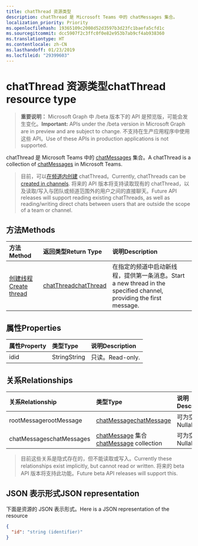 ```yaml
---
title: chatThread 资源类型
description: chatThread 是 Microsoft Teams 中的 chatMessages 集合。
localization_priority: Priority
ms.openlocfilehash: 19365109c2008d52d3597b3d23fc1baefa5cfd1c
ms.sourcegitcommit: dcc5907f2c3ffc0f0e82e953b7ab9cf4ab938360
ms.translationtype: HT
ms.contentlocale: zh-CN
ms.lasthandoff: 01/23/2019
ms.locfileid: "29399603"
---
```

# <a name="chatthread-resource-type"></a><span data-ttu-id="1af8c-103">chatThread 资源类型</span><span class="sxs-lookup"><span data-stu-id="1af8c-103">chatThread resource type</span></span>

> <span data-ttu-id="1af8c-104">**重要说明：** Microsoft Graph 中 /beta 版本下的 API 是预览版，可能会发生变化。</span><span class="sxs-lookup"><span data-stu-id="1af8c-104">**Important:** APIs under the /beta version in Microsoft Graph are in preview and are subject to change.</span></span> <span data-ttu-id="1af8c-105">不支持在生产应用程序中使用这些 API。</span><span class="sxs-lookup"><span data-stu-id="1af8c-105">Use of these APIs in production applications is not supported.</span></span>

<span data-ttu-id="1af8c-106">chatThread 是 Microsoft Teams 中的 [chatMessages](chatmessage.md) 集合。</span><span class="sxs-lookup"><span data-stu-id="1af8c-106">A chatThread is a collection of [chatMessages](chatmessage.md) in Microsoft Teams.</span></span>

> <span data-ttu-id="1af8c-107">目前，可以[在频道内创建](../api/channel-post-chatthreads.md) chatThread。</span><span class="sxs-lookup"><span data-stu-id="1af8c-107">Currently, chatThreads can be [created in channels](../api/channel-post-chatthreads.md).</span></span>  <span data-ttu-id="1af8c-108">将来的 API 版本将支持读取现有的 chatThread，以及读取/写入与团队或频道范围外的用户之间的直接聊天。</span><span class="sxs-lookup"><span data-stu-id="1af8c-108">Future API releases will support reading existing chatThreads, as well as reading/writing direct chats between users that are outside the scope of a team or channel.</span></span>

## <a name="methods"></a><span data-ttu-id="1af8c-109">方法</span><span class="sxs-lookup"><span data-stu-id="1af8c-109">Methods</span></span>

| <span data-ttu-id="1af8c-110">方法</span><span class="sxs-lookup"><span data-stu-id="1af8c-110">Method</span></span>       | <span data-ttu-id="1af8c-111">返回类型</span><span class="sxs-lookup"><span data-stu-id="1af8c-111">Return Type</span></span>  |<span data-ttu-id="1af8c-112">说明</span><span class="sxs-lookup"><span data-stu-id="1af8c-112">Description</span></span>|
|:---------------|:--------|:----------|
|[<span data-ttu-id="1af8c-113">创建线程</span><span class="sxs-lookup"><span data-stu-id="1af8c-113">Create thread</span></span>](../api/channel-post-chatthreads.md) | [<span data-ttu-id="1af8c-114">chatThread</span><span class="sxs-lookup"><span data-stu-id="1af8c-114">chatThread</span></span>](chatthread.md) |<span data-ttu-id="1af8c-115">在指定的频道中启动新线程，提供第一条消息。</span><span class="sxs-lookup"><span data-stu-id="1af8c-115">Start a new thread in the specified channel, providing the first message.</span></span>|

## <a name="properties"></a><span data-ttu-id="1af8c-116">属性</span><span class="sxs-lookup"><span data-stu-id="1af8c-116">Properties</span></span>
| <span data-ttu-id="1af8c-117">属性</span><span class="sxs-lookup"><span data-stu-id="1af8c-117">Property</span></span>     | <span data-ttu-id="1af8c-118">类型</span><span class="sxs-lookup"><span data-stu-id="1af8c-118">Type</span></span>   |<span data-ttu-id="1af8c-119">说明</span><span class="sxs-lookup"><span data-stu-id="1af8c-119">Description</span></span>|
|:---------------|:--------|:----------|
|<span data-ttu-id="1af8c-120">id</span><span class="sxs-lookup"><span data-stu-id="1af8c-120">id</span></span>|<span data-ttu-id="1af8c-121">String</span><span class="sxs-lookup"><span data-stu-id="1af8c-121">String</span></span>| <span data-ttu-id="1af8c-122">只读。</span><span class="sxs-lookup"><span data-stu-id="1af8c-122">Read-only.</span></span>|

## <a name="relationships"></a><span data-ttu-id="1af8c-123">关系</span><span class="sxs-lookup"><span data-stu-id="1af8c-123">Relationships</span></span>
| <span data-ttu-id="1af8c-124">关系</span><span class="sxs-lookup"><span data-stu-id="1af8c-124">Relationship</span></span> | <span data-ttu-id="1af8c-125">类型</span><span class="sxs-lookup"><span data-stu-id="1af8c-125">Type</span></span>   |<span data-ttu-id="1af8c-126">说明</span><span class="sxs-lookup"><span data-stu-id="1af8c-126">Description</span></span>|
|:---------------|:--------|:----------|
|<span data-ttu-id="1af8c-127">rootMessage</span><span class="sxs-lookup"><span data-stu-id="1af8c-127">rootMessage</span></span>|[<span data-ttu-id="1af8c-128">chatMessage</span><span class="sxs-lookup"><span data-stu-id="1af8c-128">chatMessage</span></span>](chatmessage.md)| <span data-ttu-id="1af8c-129">可为空。</span><span class="sxs-lookup"><span data-stu-id="1af8c-129">Nullable.</span></span>|
|<span data-ttu-id="1af8c-130">chatMessages</span><span class="sxs-lookup"><span data-stu-id="1af8c-130">chatMessages</span></span>|<span data-ttu-id="1af8c-131">[chatMessage](chatmessage.md) 集合</span><span class="sxs-lookup"><span data-stu-id="1af8c-131">[chatMessage](chatmessage.md) collection</span></span>| <span data-ttu-id="1af8c-132">可为空。</span><span class="sxs-lookup"><span data-stu-id="1af8c-132">Nullable.</span></span>|

> <span data-ttu-id="1af8c-133">目前这些关系是隐式存在的，但不能读取或写入。</span><span class="sxs-lookup"><span data-stu-id="1af8c-133">Currently these relationships exist implicitly, but cannot read or written.</span></span>  <span data-ttu-id="1af8c-134">将来的 beta API 版本将支持此功能。</span><span class="sxs-lookup"><span data-stu-id="1af8c-134">Future beta API releases will support this.</span></span>

## <a name="json-representation"></a><span data-ttu-id="1af8c-135">JSON 表示形式</span><span class="sxs-lookup"><span data-stu-id="1af8c-135">JSON representation</span></span>

<span data-ttu-id="1af8c-136">下面是资源的 JSON 表示形式。</span><span class="sxs-lookup"><span data-stu-id="1af8c-136">Here is a JSON representation of the resource</span></span>

<!-- {
  "blockType": "resource",
  "optionalProperties": [
    "posts"
  ],
  "baseType": "microsoft.graph.entity",
  "@odata.type": "microsoft.graph.chatThread"
}-->

```json
{
  "id": "string (identifier)"
}

```


<!-- uuid: 8fcb5dbc-d5aa-4681-8e31-b001d5168d79
2015-10-25 14:57:30 UTC -->
<!-- {
  "type": "#page.annotation",
  "description": "chatThread resource",
  "keywords": "",
  "section": "documentation",
  "tocPath": ""
}-->
